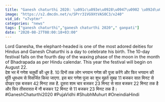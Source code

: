 ```yaml
---
title: "Ganesh chaturthi 2020: \u091c\u093e\u0928\u0947\u0902 \u092d\u0917\u0935\u093e\u0928 Ganesh \u0915\u0940 \u092a\u0942\u091c\u093e \u0915\u0940 \u0936\u0941\u092d \u092e\u0941\u0939\u0942\u0930\u094d\u0924 \u0914\u0930 \u0935\u093f\u0927\u093f \u0935\u0928\u0907\u0902\u0921\u093f\u092f\u093e \u0939\u093f\u0902\u0926\u0940"
image: "https://s2.dmcdn.net/v/SPrr31VG9XtVAS0C3/x240"
vid_id: "x7vptmr"
categories: "news"
tags: ["ganesh chaturthi","ganesh chaturthi 2020"," ganpati"]
date: "2020-08-27T08:00:18+03:00"
---
```

Lord Ganesha, the elephant-headed is one of the most adored deities for Hindus and Ganesh Chaturthi is a day to celebrate his birth. The 10-day festival falls on the fourth day of the waxing phase of the moon in the month of Bhadrapada as per Hindu calendar. This year the festival will begin on August 22.   <br>देश भर में गणेश चतुर्थी की धूम है. 10 दिनों तक लोग भगवान गणेश की पूजा करेंगे और फिर भगवान की मूर्ति धूमधाम से विसर्जित किया जाएगा. इस बार गणेश पूजा का शुभ मुहर्त सुबह 11 बजकर सात मिनट से दोपहर एक बजकर 42 मिनट तक है. दूसरा शाम चार बजकर 23 मिनट से सात बजकर 22 मिनट तक है और फिर तीसरारात में नौ बजकर 12 मिनट से 11 बजकर 23 मिनट तक है।   <br>#GaneshChaturthi2020 #PujaVidhi #ShubhMuhurt #OneindiaHindi
